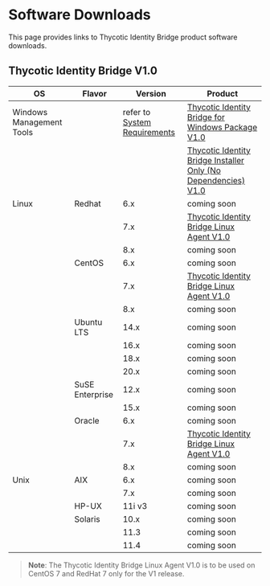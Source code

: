 [title]: # (Software Downloads)
[tags]: # (links)
[priority]: # (3)
# Software Downloads

This page provides links to Thycotic Identity Bridge product software downloads.

## Thycotic Identity Bridge V1.0

| OS | Flavor | Version | Product |
| ----- | ----- | ----- | ----- |
| Windows Management Tools | | refer to [System Requirements](index.md#windows__amp__active_directory_requirements) | [Thycotic Identity Bridge for Windows Package V1.0](https://tmsnuget.thycotic.com/software/IdBridge/ThycoticIdentityBridge_x64_v1.0.80.0.exe) |
| | | | [Thycotic Identity Bridge Installer Only (No Dependencies) V1.0](https://tmsnuget.thycotic.com/software/IdBridge/ADBridge.Installer_x64_v1.0.80.0.msi) |
| Linux | Redhat | 6.x | coming soon |
| | | 7.x | [Thycotic Identity Bridge Linux Agent V1.0](https://tmsnuget.thycotic.com/software/IdBridge/pmagent_x86_64_v1.0.0.rpm) |
| | | 8.x | coming soon |
| | CentOS | 6.x | coming soon |
| | | 7.x | [Thycotic Identity Bridge Linux Agent V1.0](https://tmsnuget.thycotic.com/software/IdBridge/pmagent_x86_64_v1.0.0.rpm) |
| | | 8.x | coming soon |
| | Ubuntu LTS | 14.x | coming soon |
| | | 16.x | coming soon |
| | | 18.x | coming soon |
| | | 20.x | coming soon |
| | SuSE Enterprise | 12.x | coming soon |
| | | 15.x | coming soon |
| | Oracle | 6.x | coming soon |
| | | 7.x | [Thycotic Identity Bridge Linux Agent V1.0](https://tmsnuget.thycotic.com/software/IdBridge/pmagent_x86_64_v1.0.0.rpm) |
| | | 8.x | coming soon |
| Unix | AIX | 6.x | coming soon |
| | | 7.x | coming soon |
| | HP-UX | 11i v3 | coming soon |
| | Solaris | 10.x | coming soon |
| | | 11.3 | coming soon |
| | | 11.4 | coming soon |

>**Note**: The Thycotic Identity Bridge Linux Agent V1.0 is to be used on CentOS 7 and RedHat 7 only for the V1 release.
